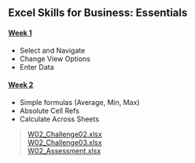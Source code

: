 ## **Excel Skills for Business: Essentials**

#### <u>**Week 1**</u>
- Select and Navigate
- Change View Options
- Enter Data

#### <u>**Week 2**</u>
- Simple formulas (Average, Min, Max)
- Absolute Cell Refs
- Calculate Across Sheets

> [W02_Challenge02.xlsx](https://1drv.ms/x/s!AjK1euPQeRS8gQZuLtBM9rEYrqck?e=01hfzr) <br>
> [W02_Challenge03.xlsx](https://1drv.ms/x/s!AjK1euPQeRS8gQikc970DYYDivpv?e=e1Rnjl) <br>
> [W02_Assessment.xlsx](https://1drv.ms/x/s!AjK1euPQeRS8gQQKiznH2sjrVMt0?e=MYekkz)
